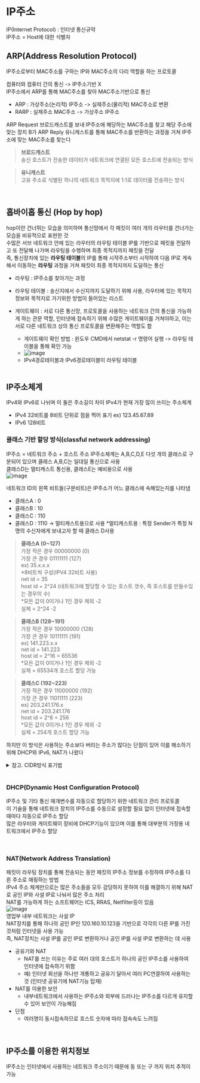 # IP주소
IP(Internet Protocol) : 인터넷 통신규약  
IP주소 = Host에 대한 식별자  

## ARP(Address Resolution Protocol)  
IP주소로부터 MAC주소를 구하는 IP와 MAC주소의 다리 역할을 하는 프로토콜  
  
컴퓨터와 컴퓨터 간의 통신 -> IP주소기반 X  
IP주소에서 ARP를 통해 MAC주소를 찾아 MAC주소기반으로 통신  
  
- ARP : 가상주소(논리적) IP주소 -> 실제주소(물리적) MAC주소로 변환
- RARP : 실제주소 MAC주소 -> 가상주소 IP주소
  
ARP Request 브로드캐스트를 보내 IP주소에 해당하는 MAC주소를 찾고 해당 주소에 맞는 장치 B가 ARP Reply 유니캐스트를 통해 MAC주소를 반환하는 과정을 거쳐 IP주소에 맞는 MAC주소를 찾는다 
  
>**브로드캐스트**  
>송신 호스트가 전송한 데이터가 네트워크에 연결된 모든 호스트에 전송되는 방식  

>**유니캐스트**  
>고유 주소로 식별된 하나의 네트워크 목적지에 1:1로 데이터를 전송하는 방식  
  
  <br>  
  
## 홉바이홉 통신 (Hop by hop)  
hop이란 건너뛰는 모습을 의미하며 통신망에서 각 패킷이 여러 개의 라우터를 건너가는 모습을 비유적으로 표현한 것  
수많은 서브 네트워크 안에 있는 라우터의 라우팅 테이블 IP를 기반으로 패킷을 전달하고 또 전달해 나가며 라우팅을 수행하며 최종 목적지까지 패킷을 전달  
즉, 통신장치에 있는 **라우팅 테이블**의 IP를 통해 시작주소부터 시작하여 다음 IP로 게속해서 이동하는 **라우팅** 과정을 거쳐 패킷이 최종 목적지까지 도달하는 통신
- 라우팅 : IP주소를 찾아가는 과정 
- 라우팅 테이블 : 송신지에서 수신지까지 도달하기 위해 사용, 라우터에 있는 목적지 정보와 목적지로 가기위한 방법이 들어있는 리스트
- 게이트웨이 : 서로 다른 통신망, 프로토콜을 사용하는 네트워크 간의 통신을 가능하게 하는 관문 역할, 인터넷에 접속하기 위해 수많은 게이트웨이를 거쳐야하고, 이는 서로 다른 네트워크 상의 통신 프로토콜을 변환해주는 역할도 함  
  - 게이트웨이 확인 방법 : 윈도우 CMD에서 netstat -r 명령어 실행 -> 라우팅 테이블을 통해 확인 가능
  - ![image](https://user-images.githubusercontent.com/108858076/211237231-206b0c6e-0b86-48bf-b9a9-eb87718e89ad.png)
  - IPv4경로테이블과 IPv6경로테이블이 라우팅 테이블
  
  <br>  
  
## IP주소체계
IPv4와 IPv6로 나뉘며 이 둘은 주소길이 차이
IPv4가 현재 가장 많이 쓰이는 주소체계
  
- IPv4 32비트를 8비트 단위로 점을 찍어 표기 ex) 123.45.67.89
- IPv6 128비트

### 클래스 기반 할당 방식(classful network addressing)
IP주소 = 네트워크 주소 + 호스트 주소
IP주소체계는 A,B,C,D,E 다섯 개의 클래스로 구분되어 있으며 클래스 A,B,C는 일대일 통신으로 사용  
클래스D는 멀티캐스트 통신용, 클래스E는 예비용으로 사용  
![image](https://user-images.githubusercontent.com/108858076/211237949-0f772d06-d3b0-45dc-b4ba-7e72d8b93f6d.png)
  
네트워크 ID의 왼쪽 비트들(구분비트)은 IP주소가 어느 클래스에 속해있는지를 나타냄

- 클래스A : 0 
- 클래스B : 10 
- 클래스C : 110
- 클래스D : 1110 -> 멀티캐스트용으로 사용
*멀티캐스트용 : 특정 Sender가 특정 N명의 수신자에게 보내고자 할 때 클래스 D사용

> **클래스A (0~127)**  
>가장 작은 경우 00000000 (0)  
>가장 큰 경우 01111111 (127)  
>ex) 35.x.x.x   
>*8비트씩 구성(IPV4 32비트 사용)  
>net id = 35  
>host id = 2^24 (네트워크에 할당할 수 있는 호스트 갯수, 즉 호스트를 만들수있는 경우의 수)  
>*모든 값이 0이거나 1인 경우 제외 -2  
>실제 = 2^24 -2  
  
>**클래스B (128~191)**  
>가장 작은 경우 10000000 (128)  
>가장 큰 경우 10111111 (191)  
>ex) 141.223.x.x   
>net id = 141.223  
>host id = 2^16 = 65536  
>*모든 값이 0이거나 1인 경우 제외 -2  
>실제 = 65534개 호스트 할당 가능  
   
>**클래스C (192~223)**   
>가장 작은 경우 11000000 (192)  
>가장 큰 경우 11011111 (223)  
>ex) 203.241.176.x  
>net id = 203.241.176  
>host id = 2^8 = 256  
>*모든 값이 0이거나 1인 경우 제외 -2  
>실제 = 254개 호스트 할당 가능  
  
하지만 이 방식은 사용하는 주소보다 버리는 주소가 많다는 단점이 있어 이를 해소하기 위해 DHCP와 IPv6, NAT가 나왔다  
  
<details>
<summary> 참고. CIDR방식 표기법 </summary>

  <br>  
  
  비클래스 표기방식 : CIDR방식 표기법  
  최신의 IP주소 할당 방법으로 IP주소 뒷 부분에 Net ID를 /x 형태로 표시한다.  
  192.168.60.14 **/24**  
  -> Net ID = 24bit  
  (즉, 192.168.60.0)  
</details>
  
<br>  
  
### DHCP(Dynamic Host Configuration Protocol)  
IP주소 및 기타 통신 매개변수를 자동으로 할당하기 위한 네트워크 관리 프로토콜  
이 기술을 통해 네트워크 장치의 IP주소를 수동으로 설정할 필요 없이 인터넷에 접속할 때마다 자동으로 IP주소 할당  
많은 라우터와 게이트웨이 장비에 DHCP기능이 있으며 이를 통해 대부분의 가정용 네트워크에서 IP주소 할당  
  
<br>  
    
### NAT(Network Address Translation)  
패킷이 라우팅 장치를 통해 전송되는 동안 패킷의 IP주소 정보를 수정하여 IP주소를 다른 주소로 매핑하는 방법  
IPv4 주소 체계만으로는 많은 주소들을 모두 감당하지 못하여 이를 해결하기 위해 NAT로 공인 IP와 사설 IP로 나눠서 많은 주소 처리  
NAT를 가능하게 하는 소프트웨어는 ICS, RRAS, Netfilter등이 있음  
![image](https://user-images.githubusercontent.com/108858076/211239206-0de2d513-d40a-46ef-a37e-54fc4fdb8862.png)  
영업부 내부 네트워크는 사설 IP  
NAT장치를 통해 하나의 공인 IP인 120.160.10.123을 기반으로 각각의 다른 IP를 가진 것처럼 인터넷을 사용 가능  
즉, NAT장치는 사설 IP를 공인 IP로 변환하거나 공인 IP를 사설 IP로 변환하는 데 사용  
  
- 공유기와 NAT
  - NAT를 쓰는 이유는 주로 여러 대의 호스트가 하나의 공인 IP주소를 사용하여 인터넷에 접속하기 위함
  - 예) 인터넷 회선을 하나만 개통하고 공유기 달아서 여러 PC연결하여 사용하는 것 (인터넷 공유기에 NAT기능 탑재)
- NAT를 이용한 보안
  - 내부네트워크에서 사용하는 IP주소와 외부에 드러나는 IP주소를 다르게 유지할 수 있어 보안이 가능해짐
- 단점
  - 여러명이 동시접속하므로 호스트 숫자에 따라 접속속도 느려짐
  
<br>  
    
## IP주소를 이용한 위치정보
IP주소는 인터넷에서 사용하는 네트워크 주소이기 때문에 동 또는 구 까지 위치 추적이 가능  








